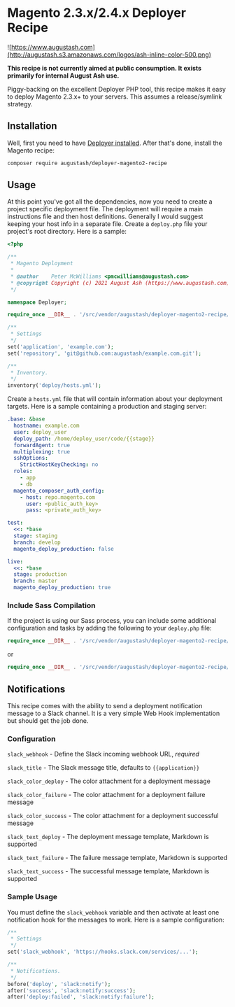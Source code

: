 # Magento 2.3.x/2.4.x Deployer Recipe

![https://www.augustash.com](http://augustash.s3.amazonaws.com/logos/ash-inline-color-500.png)

**This recipe is not currently aimed at public consumption. It exists primarily for internal August Ash use.**

Piggy-backing on the excellent Deployer PHP tool, this recipe makes it easy to deploy Magento 2.3.x+ to your servers. This assumes a release/symlink strategy.

## Installation

Well, first you need to have [Deployer installed](https://deployer.org/docs/installation.html). After that's done, install the Magento recipe:

```bash
composer require augustash/deployer-magento2-recipe
```

## Usage

At this point you've got all the dependencies, now you need to create a project specific deployment file. The deployment will require a main instructions file and then host definitions. Generally I would suggest keeping your host info in a separate file. Create a `deploy.php` file your project's root directory. Here is a sample:

```php
<?php

/**
 * Magento Deployment
 *
 * @author    Peter McWilliams <pmcwilliams@augustash.com>
 * @copyright Copyright (c) 2021 August Ash (https://www.augustash.com)
 */

namespace Deployer;

require_once __DIR__ . '/src/vendor/augustash/deployer-magento2-recipe/recipe/magento-2.3.php';

/**
 * Settings
 */
set('application', 'example.com');
set('repository', 'git@github.com:augustash/example.com.git');

/**
 * Inventory.
 */
inventory('deploy/hosts.yml');
```

Create a `hosts.yml` file that will contain information about your deployment targets. Here is a sample containing a production and staging server:

```yaml
.base: &base
  hostname: example.com
  user: deploy_user
  deploy_path: /home/deploy_user/code/{{stage}}
  forwardAgent: true
  multiplexing: true
  sshOptions:
    StrictHostKeyChecking: no
  roles:
    - app
    - db
  magento_composer_auth_config:
    - host: repo.magento.com
      user: <public_auth_key>
      pass: <private_auth_key>

test:
  <<: *base
  stage: staging
  branch: develop
  magento_deploy_production: false

live:
  <<: *base
  stage: production
  branch: master
  magento_deploy_production: true
```

### Include Sass Compilation

If the project is using our Sass process, you can include some additional configuration and tasks by adding the following to your `deploy.php` file:

```php
require_once __DIR__ . '/src/vendor/augustash/deployer-magento2-recipe/recipe/magento-sass.php';
```

or

```php
require_once __DIR__ . '/src/vendor/augustash/deployer-magento2-recipe/recipe/magento-carbon.php';
```

## Notifications

This recipe comes with the ability to send a deployment notification message to a Slack channel. It is a very simple Web Hook implementation but should get the job done.

### Configuration

`slack_webhook` - Define the Slack incoming webhook URL, *required*

`slack_title` - The Slack message title, defaults to `{{application}}`

`slack_color_deploy` - The color attachment for a deployment message

`slack_color_failure` - The color attachment for a deployment failure message

`slack_color_success` - The color attachment for a deployment successful message

`slack_text_deploy` - The deployment message template, Markdown is supported

`slack_text_failure` - The failure message template, Markdown is supported

`slack_text_success` - The successful message template, Markdown is supported

### Sample Usage

You must define the `slack_webhook` variable and then activate at least one notification hook for the messages to work. Here is a sample configuration:

```php
/**
 * Settings
 */
set('slack_webhook', 'https://hooks.slack.com/services/...');

/**
 * Notifications.
 */
before('deploy', 'slack:notify');
after('success', 'slack:notify:success');
after('deploy:failed', 'slack:notify:failure');
```

